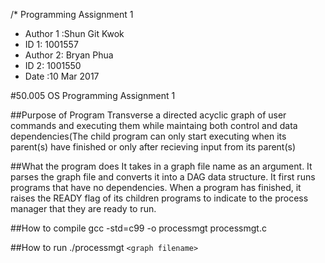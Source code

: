  /* Programming Assignment 1
 * Author 1 :Shun Git Kwok
 * ID 1: 1001557
 * Author 2: Bryan Phua
 * ID 2: 1001550
 * Date :10 Mar 2017



#50.005 OS Programming Assignment 1

##Purpose of Program
Transverse a directed acyclic graph of user commands and executing them while maintaing both control and data dependencies(The child program can only start executing when its parent(s) have finished or only after recieving input from its parent(s)

##What the program does
It takes in a graph file name as an argument. It parses the graph file and converts it into a DAG data structure. It first runs programs that have no dependencies. When a program has finished, it raises the READY flag of its children programs to indicate to the process manager that they are ready to run.

##How to compile
gcc -std=c99 -o processmgt processmgt.c

##How to run
./processmgt `<graph filename>`


